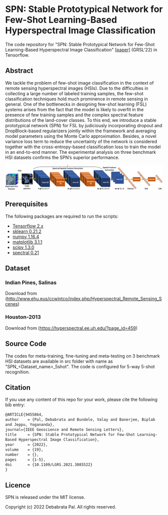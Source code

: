 # SPN: Stable Prototypical Network for Few-Shot Learning-Based Hyperspectral Image Classification

The code repository for "SPN: Stable Prototypical Network for Few-Shot Learning-Based Hyperspectral Image Classification" [[paper]](https://ieeexplore.ieee.org/abstract/document/9455864) (GRSL'22) in Tensorflow. 

## Abstract

We tackle the problem of few-shot image classification in the context of remote sensing hyperspectral images (HSIs). Due to the difficulties in collecting a large number of labeled training samples, the few-shot classification techniques hold much prominence in remote sensing in general. One of the bottlenecks in designing few-shot learning (FSL) systems arises from the fact that the model is likely to overfit in the presence of few training samples and the complex spectral feature distributions of the land-cover classes. To this end, we introduce a stable prototypical network (SPN) for FSL by judiciously incorporating dropout and DropBlock-based regularizers jointly within the framework and averaging model parameters using the Monte Carlo approximation. Besides, a novel variance loss term to reduce the uncertainty of the network is considered together with the cross-entropy-based classification loss to train the model in an end-to-end manner. The experimental analysis on three benchmark HSI datasets confirms the SPN’s superior performance.

<img src='Imgs/Fig01_SPN_Encoder.png' width='700'>

## Prerequisites

The following packages are required to run the scripts:

- [Tensorflow 2.x](https://www.tensorflow.org/)
- [sklearn 0.21.2](https://scikit-learn.org/stable/)
- [numpy 1.16.4](https://numpy.org/)
- [matplotlib 3.1.1](https://matplotlib.org/)
- [scipy 1.3.0](https://scipy.org/)
- [spectral 0.21](https://www.spectralpython.net/)

## Dataset

### Indian Pines, Salinas
Download from (http://www.ehu.eus/ccwintco/index.php/Hyperspectral_Remote_Sensing_Scenes) 

### Houston-2013
Download from (https://hyperspectral.ee.uh.edu/?page_id=459)

## Source Code
The codes for meta-training, fine-tuning and meta-testing on 3 benchmark HSI datasets are available in src folder with name as "SPN_<Dataset_name>_5shot". The code is configured for 5-way 5-shot recognition. 

## Citation  
If you use any content of this repo for your work, please cite the following bib entry:

	@ARTICLE{9455864,
    author    = {Pal, Debabrata and Bundele, Valay and Banerjee, Biplab and Jeppu, Yogananda},
    journal={IEEE Geoscience and Remote Sensing Letters},
    title     = {SPN: Stable Prototypical Network for Few-Shot Learning-Based Hyperspectral Image Classification},
    year      = {2022},
    volume    = {19},
    number    = {},
    pages     = {1-5},
    doi       = {10.1109/LGRS.2021.3085522}
	}

## Licence
SPN is released under the MIT license.

Copyright (c) 2022 Debabrata Pal. All rights reserved.
